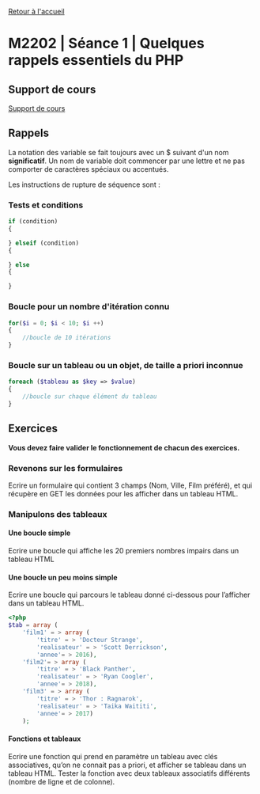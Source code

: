 [Retour à l'accueil](README.md)

# M2202 | Séance 1 | Quelques rappels essentiels du PHP

## Support de cours

[Support de cours](m2202-td1.pdf)

## Rappels

La notation des variable se fait toujours avec un $ suivant d'un nom **significatif**. Un nom de variable doit commencer par une lettre et ne pas comporter de caractères spéciaux ou accentués.

Les instructions de rupture de séquence sont :

### Tests et conditions
````php
if (condition) 
{

} elseif (condition)
{

} else
{

}
````

### Boucle pour un nombre d'itération connu

````php
for($i = 0; $i < 10; $i ++)
{
    //boucle de 10 itérations
}
````

### Boucle sur un tableau ou un objet, de taille a priori inconnue

````php
foreach ($tableau as $key => $value)
{
    //boucle sur chaque élément du tableau
}
````

## Exercices

**Vous devez faire valider le fonctionnement de chacun des exercices.**

### Revenons sur les formulaires

Ecrire un formulaire qui contient 3 champs (Nom, Ville, Film préféré), et qui récupère en GET les données pour les afficher dans un tableau HTML.

### Manipulons des tableaux

#### Une boucle simple

Ecrire une boucle qui affiche les 20 premiers nombres impairs dans un tableau HTML

#### Une boucle un peu moins simple

Ecrire une boucle qui parcours le tableau donné ci-dessous pour l’afficher dans un tableau HTML.

````php
<?php
$tab = array (
    'film1' = > array (
        'titre' = > 'Docteur Strange',
        'realisateur' = > 'Scott Derrickson',
        'annee'= > 2016),
    'film2'= > array (
        'titre' = > 'Black Panther',
        'realisateur' = > 'Ryan Coogler',
        'annee'= > 2018),
    'film3' = > array (
        'titre' = > 'Thor : Ragnarok',
        'realisateur' = > 'Taika Waititi',
        'annee'= > 2017)
    );
````

#### Fonctions et tableaux

Ecrire une fonction qui prend en paramètre un tableau avec clés associatives, qu’on ne connait pas a priori, et afficher se tableau dans un tableau HTML. Tester la fonction avec deux tableaux associatifs différents (nombre de ligne et de colonne).
